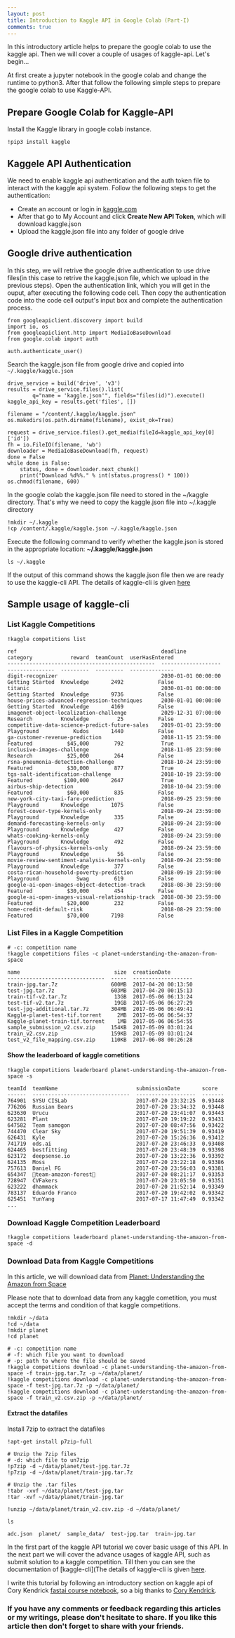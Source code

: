 ```yaml
---
layout: post
title: Introduction to Kaggle API in Google Colab (Part-I)
comments: true
---
```


In this introductory article helps to prepare the google colab to use the kaggle api. Then we will cover a couple of usages of kaggle-api. Let's begin...

At first create a jupyter notebook in the google colab and change the runtime to python3. After that follow the following simple steps to prepare the google colab to use Kaggle-API.

## Prepare Google Colab for Kaggle-API

Install the Kaggle library in google colab instance.
```
!pip3 install kaggle
```

## Kaggele API Authentication

We need to enable kaggle api authentication and the auth token file to interact with the kaggle api system. Follow the following steps to get the authentication:

*   Create an account or login in [kaggle.com](https://www.kaggle.com)
*   After that go to My Account and click **Create New API Token**, which will download kaggle.json
*   Upload the kaggle.json file into any folder of google drive



## Google drive authentication
In this step, we will retrive the google drive authentication to use drive files(in this case to retrive the kaggle.json file, which we upload in the previous steps). Open the authentication link, which you will get in the ouput, after executing the following code cell. Then copy the authentication code into the code cell output's input box and complete the authentication process.


```
from googleapiclient.discovery import build
import io, os
from googleapiclient.http import MediaIoBaseDownload
from google.colab import auth

auth.authenticate_user()
```

Search the kaggle.json file from google drive and copied into ```~/.kaggle/kaggle.json```


```
drive_service = build('drive', 'v3')
results = drive_service.files().list(
        q="name = 'kaggle.json'", fields="files(id)").execute()
kaggle_api_key = results.get('files', [])

filename = "/content/.kaggle/kaggle.json"
os.makedirs(os.path.dirname(filename), exist_ok=True)

request = drive_service.files().get_media(fileId=kaggle_api_key[0]['id'])
fh = io.FileIO(filename, 'wb')
downloader = MediaIoBaseDownload(fh, request)
done = False
while done is False:
    status, done = downloader.next_chunk()
    print("Download %d%%." % int(status.progress() * 100))
os.chmod(filename, 600)

```
In the google colab the kaggle.json file need to stored in the ~/kaggle directory. That's why we need to copy the kaggle.json file into ~/.kaggle directory
```
!mkdir ~/.kaggle
!cp /content/.kaggle/kaggle.json ~/.kaggle/kaggle.json
```

Execute the following command to verify whether the kaggle.json is stored in the appropriate location: **~/.kaggle/kaggle.json**


```
ls ~/.kaggle
```
If the output of this command shows the kaggle.json file then we are ready to use the kaggle-cli API. The details of kaggle-cli is given [here](https://github.com/floydwch/kaggle-cli)

## Sample usage of kaggle-cli

### List Kaggle Competitions


```
!kaggle competitions list
```

    ref                                              deadline             category            reward  teamCount  userHasEntered
    -----------------------------------------------  -------------------  ---------------  ---------  ---------  --------------
    digit-recognizer                                 2030-01-01 00:00:00  Getting Started  Knowledge       2492           False
    titanic                                          2030-01-01 00:00:00  Getting Started  Knowledge       9736           False
    house-prices-advanced-regression-techniques      2030-01-01 00:00:00  Getting Started  Knowledge       4169           False
    imagenet-object-localization-challenge           2029-12-31 07:00:00  Research         Knowledge         25           False
    competitive-data-science-predict-future-sales    2019-01-01 23:59:00  Playground           Kudos       1440           False
    ga-customer-revenue-prediction                   2018-11-15 23:59:00  Featured           $45,000        792            True
    inclusive-images-challenge                       2018-11-05 23:59:00  Research           $25,000        264           False
    rsna-pneumonia-detection-challenge               2018-10-24 23:59:00  Featured           $30,000        877            True
    tgs-salt-identification-challenge                2018-10-19 23:59:00  Featured          $100,000       2647            True
    airbus-ship-detection                            2018-10-04 23:59:00  Featured           $60,000        835           False
    new-york-city-taxi-fare-prediction               2018-09-25 23:59:00  Playground       Knowledge       1075           False
    forest-cover-type-kernels-only                   2018-09-24 23:59:00  Playground       Knowledge        335           False
    demand-forecasting-kernels-only                  2018-09-24 23:59:00  Playground       Knowledge        427           False
    whats-cooking-kernels-only                       2018-09-24 23:59:00  Playground       Knowledge        492           False
    flavours-of-physics-kernels-only                 2018-09-24 23:59:00  Playground       Knowledge         56           False
    movie-review-sentiment-analysis-kernels-only     2018-09-24 23:59:00  Playground       Knowledge        377           False
    costa-rican-household-poverty-prediction         2018-09-19 23:59:00  Playground            Swag        619           False
    google-ai-open-images-object-detection-track     2018-08-30 23:59:00  Featured           $30,000        454           False
    google-ai-open-images-visual-relationship-track  2018-08-30 23:59:00  Featured           $20,000        232           False
    home-credit-default-risk                         2018-08-29 23:59:00  Featured           $70,000       7198           False


### List Files in a Kaggle Competition


```
# -c: competition name
!kaggle competitions files -c planet-understanding-the-amazon-from-space
```

    name                              size  creationDate
    -------------------------------  -----  -------------------
    train-jpg.tar.7z                 600MB  2017-04-20 00:13:50
    test-jpg.tar.7z                  603MB  2017-04-20 00:15:13
    train-tif-v2.tar.7z               13GB  2017-05-06 06:13:24
    test-tif-v2.tar.7z                19GB  2017-05-06 06:27:29
    test-jpg-additional.tar.7z       304MB  2017-05-06 06:49:41
    Kaggle-planet-test-tif.torrent     2MB  2017-05-06 06:54:37
    Kaggle-planet-train-tif.torrent    1MB  2017-05-06 06:54:55
    sample_submission_v2.csv.zip     154KB  2017-05-09 03:01:24
    train_v2.csv.zip                 159KB  2017-05-09 03:01:24
    test_v2_file_mapping.csv.zip     110KB  2017-06-08 00:26:28


#### Show the leaderboard of kaggle cometitions


```
!kaggle competitions leaderboard planet-understanding-the-amazon-from-space -s
```

    teamId  teamName                         submissionDate       score
    ------  -------------------------------  -------------------  -------
    764901  SYSU CISLab                      2017-07-20 23:32:25  0.93448
    776206  Russian Bears                    2017-07-20 23:34:32  0.93448
    623630  Urucu                            2017-07-20 23:41:07  0.93443
    623281  Plant                            2017-07-20 19:19:22  0.93431
    647582  Team samogon                     2017-07-20 08:47:56  0.93422
    744470  Clear Sky                        2017-07-20 19:51:39  0.93419
    626431  Kyle                             2017-07-20 15:26:36  0.93412
    741719  ods.ai                           2017-07-20 23:46:33  0.93408
    624465  bestfitting                      2017-07-20 23:48:39  0.93398
    623172  deepsense.io                     2017-07-20 13:22:36  0.93392
    624135  Moss                             2017-07-20 23:22:18  0.93386
    757613  Daniel FG                        2017-07-20 23:56:03  0.93381
    654347  🌴team-amazon-forest🌴             2017-07-20 08:21:17  0.93353
    728947  CVFakers                         2017-07-20 23:05:50  0.93351
    623222  dhammack                         2017-07-20 21:52:14  0.93349
    783137  Eduardo Franco                   2017-07-20 19:42:02  0.93342
    625451  YunYang                          2017-07-17 11:47:49  0.93342
    ...


### Download Kaggle Competition Leaderboard


```
!kaggle competitions leaderboard planet-understanding-the-amazon-from-space -d
```


### Download Data from Kaggle Competitions

In this article, we will download data from [Planet: Understanding the Amazon from Space](https://www.kaggle.com/c/planet-understanding-the-amazon-from-space)

Please note that  to download data from any kaggle cometition, you must accept the terms and condition of that kaggle competitions.


```
!mkdir ~/data
!cd ~/data
!mkdir planet
!cd planet
```


```
# -c: competition name
# -f: which file you want to download
# -p: path to where the file should be saved
!kaggle competitions download -c planet-understanding-the-amazon-from-space -f train-jpg.tar.7z -p ~/data/planet/
!kaggle competitions download -c planet-understanding-the-amazon-from-space -f test-jpg.tar.7z -p ~/data/planet/
!kaggle competitions download -c planet-understanding-the-amazon-from-space -f train_v2.csv.zip -p ~/data/planet/
```

#### Extract the datafiles


Install 7zip to extract the datafiles
```
!apt-get install p7zip-full
```

```
# Unzip the 7zip files
# -d: which file to un7zip
!p7zip -d ~/data/planet/test-jpg.tar.7z
!p7zip -d ~/data/planet/train-jpg.tar.7z
```

```
# Unzip the .tar files
!tabr -xvf ~/data/planet/test-jpg.tar
!tar -xvf ~/data/planet/train-jpg.tar
```

```
!unzip ~/data/planet/train_v2.csv.zip -d ~/data/planet/
```

```
ls
```

    adc.json  planet/  sample_data/  test-jpg.tar  train-jpg.tar


In the first part of the kaggle API tutorial we cover basic usage of this API. In the next part we will cover the advance usages of kaggle API, such as submit solution to a kaggle competition. Till then you can see the documentation of [kaggle-cli](The details of kaggle-cli is given [here](https://github.com/floydwch/kaggle-cli).

I write this tutorial by following an introductory section on kaggle api of Cory Kendrick [fastai course notebook](https://github.com/corykendrick/fastai_in_colab), so a big thanks to [Cory  Kendrick](https://github.com/corykendrick).

### If you have any comments or feedback regarding this articles or my writings, please don't hesitate to share. If you like this article then don't forget to share with your friends.
